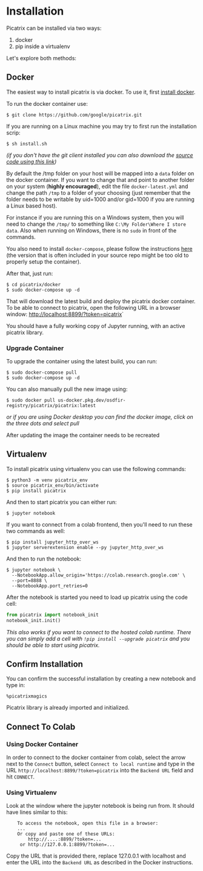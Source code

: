 # Installation

Picatrix can be installed via two ways:

1. docker
2. pip inside a virtualenv

Let's explore both methods:

## Docker

The easiest way to install picatrix is via docker. To use it, first
[install docker](https://docs.docker.com/engine/install/).

To run the docker container use:

```shell
$ git clone https://github.com/google/picatrix.git
```

If you are running on a Linux machine you may try to first run the installation
scrip:

```shell
$ sh install.sh
```

*(if you don't have the git client installed you can also download
the [source code using this link](https://github.com/google/picatrix/archive/main.zip))*

By default the /tmp folder on your host will be mapped into a `data` folder
on the docker container. If you want to change that and point to another
folder on your system (**highly encouraged**), edit the file `docker-latest.yml`
and change the path `/tmp` to a folder of your choosing (just remember that the
folder needs to be writable by uid=1000 and/or gid=1000 if you are running a
Linux based host).

For instance if you are running this on a Windows system, then you will
need to change the `/tmp/` to something like `C:\My Folder\Where I store data`.
Also when running on Windows, there is no `sudo` in front of the commands.

You also need to install `docker-compose`, please follow the instructions
[here](https://docs.docker.com/compose/install/) (the version that is often
included in your source repo might be too old to properly setup the container).

After that, just run:

```shell
$ cd picatrix/docker
$ sudo docker-compose up -d
```

That will download the latest build and deploy the picatrix docker container.
To be able to connect to picatrix, open the following URL in a browser
window:
[http://localhost:8899/?token=picatrix](http://localhost:8899/?token=picatrix)`

You should have a fully working copy of Jupyter running, with an
active picatrix library.

### Upgrade Container

To upgrade the container using the latest build, you can run:

```shell
$ sudo docker-compose pull
$ sudo docker-compose up -d
```

You can also manually pull the new image using:

```shell
$ sudo docker pull us-docker.pkg.dev/osdfir-registry/picatrix/picatrix:latest
```

*or if you are using Docker desktop you can find the docker image, click
on the three dots and select pull*

After updating the image the container needs to be recreated

## Virtualenv

To install picatrix using virtualenv you can use the following commands:

```shell
$ python3 -m venv picatrix_env
$ source picatrix_env/bin/activate
$ pip install picatrix
```

And then to start picatrix you can either run:

```shell
$ jupyter notebook
```

If you want to connect from a colab frontend, then you'll need to run these
two commands as well:

```shell
$ pip install jupyter_http_over_ws
$ jupyter serverextension enable --py jupyter_http_over_ws
```

And then to run the notebook:

```shell
$ jupyter notebook \
  --NotebookApp.allow_origin='https://colab.research.google.com' \
  --port=8888 \
  --NotebookApp.port_retries=0
```

After the notebook is started you need to load up picatrix using the code cell:

```python
from picatrix import notebook_init
notebook_init.init()
```

*This also works if you want to connect to the hosted colab runtime. There you
can simply add a cell with `!pip install --upgrade picatrix` and you should
be able to start using picatrix.*

## Confirm Installation

You can confirm the successful installation by creating a new notebook and type in:
```
%picatrixmagics
```

Picatrix library is already imported and initialized.

## Connect To Colab

### Using Docker Container

In order to connect to the docker container from colab, select the arrow
next to the `Connect` button, select `Connect to local runtime` and type
in the URL `http://localhost:8899/?token=picatrix` into the `Backend URL`
field and hit `CONNECT`.

### Using Virtualenv

Look at the window where the jupyter notebook is being run from. It should
have lines similar to this:

```
    To access the notebook, open this file in a browser:
    ...
    Or copy and paste one of these URLs:
        http://....:8899/?token=...
     or http://127.0.0.1:8899/?token=...
```

Copy the URL that is provided there, replace 127.0.0.1 with localhost and enter
the URL into the `Backend URL` as described in the Docker instructions.
